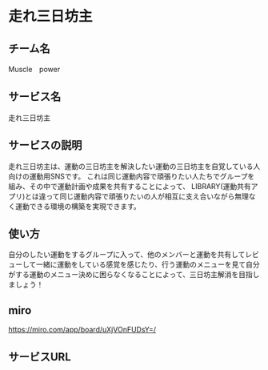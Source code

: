 # 走れ三日坊主
## チーム名
Muscle　power
## サービス名
走れ三日坊主
## サービスの説明
走れ三日坊主は、運動の三日坊主を解決したい運動の三日坊主を自覚している人向けの運動用SNSです。
これは同じ運動内容で頑張りたい人たちでグループを組み、その中で運動計画や成果を共有することによって、
LIBRARY(運動共有アプリ)とは違って同じ運動内容で頑張りたいの人が相互に支え合いながら無理なく運動できる環境の構築を実現できます。
## 使い方
自分のしたい運動をするグループに入って、他のメンバーと運動を共有してレビューして一緒に運動をしている感覚を感じたり、行う運動のメニューを見て自分がする運動のメニュー決めに困らなくなることによって、三日坊主解消を目指しましょう！
## miro
https://miro.com/app/board/uXjVOnFUDsY=/

## サービスURL